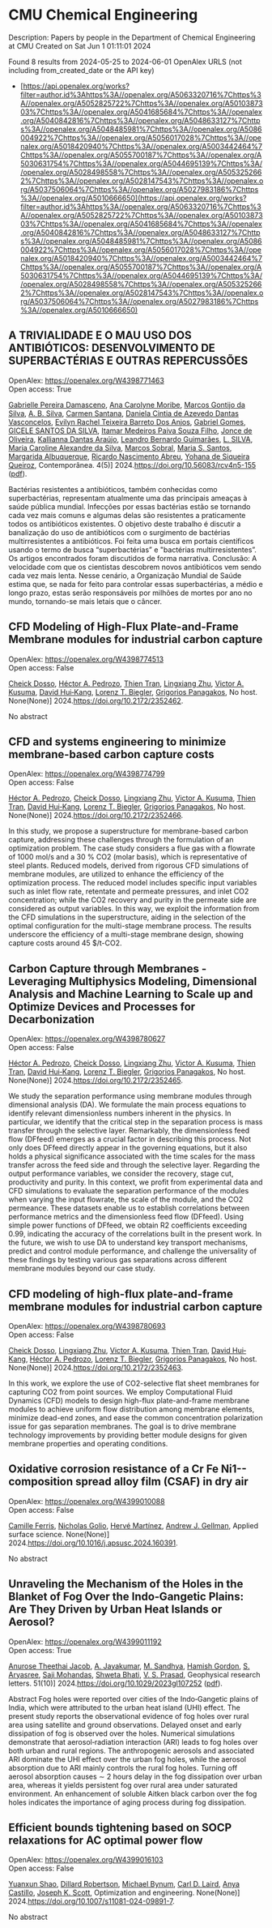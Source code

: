 # CMU Chemical Engineering
Description: Papers by people in the Department of Chemical Engineering at CMU
Created on Sat Jun  1 01:11:01 2024

Found 8 results from 2024-05-25 to 2024-06-01
OpenAlex URLS (not including from_created_date or the API key)
- [https://api.openalex.org/works?filter=author.id%3Ahttps%3A//openalex.org/A5063320716%7Chttps%3A//openalex.org/A5052825722%7Chttps%3A//openalex.org/A5010387303%7Chttps%3A//openalex.org/A5041685684%7Chttps%3A//openalex.org/A5040842816%7Chttps%3A//openalex.org/A5048633127%7Chttps%3A//openalex.org/A5048485981%7Chttps%3A//openalex.org/A5086004922%7Chttps%3A//openalex.org/A5056017028%7Chttps%3A//openalex.org/A5018420940%7Chttps%3A//openalex.org/A5003442464%7Chttps%3A//openalex.org/A5055700187%7Chttps%3A//openalex.org/A5030631754%7Chttps%3A//openalex.org/A5044695139%7Chttps%3A//openalex.org/A5028498558%7Chttps%3A//openalex.org/A5053252662%7Chttps%3A//openalex.org/A5028147543%7Chttps%3A//openalex.org/A5037506064%7Chttps%3A//openalex.org/A5027983186%7Chttps%3A//openalex.org/A5010666650](https://api.openalex.org/works?filter=author.id%3Ahttps%3A//openalex.org/A5063320716%7Chttps%3A//openalex.org/A5052825722%7Chttps%3A//openalex.org/A5010387303%7Chttps%3A//openalex.org/A5041685684%7Chttps%3A//openalex.org/A5040842816%7Chttps%3A//openalex.org/A5048633127%7Chttps%3A//openalex.org/A5048485981%7Chttps%3A//openalex.org/A5086004922%7Chttps%3A//openalex.org/A5056017028%7Chttps%3A//openalex.org/A5018420940%7Chttps%3A//openalex.org/A5003442464%7Chttps%3A//openalex.org/A5055700187%7Chttps%3A//openalex.org/A5030631754%7Chttps%3A//openalex.org/A5044695139%7Chttps%3A//openalex.org/A5028498558%7Chttps%3A//openalex.org/A5053252662%7Chttps%3A//openalex.org/A5028147543%7Chttps%3A//openalex.org/A5037506064%7Chttps%3A//openalex.org/A5027983186%7Chttps%3A//openalex.org/A5010666650)

## A TRIVIALIDADE E O MAU USO DOS ANTIBIÓTICOS: DESENVOLVIMENTO DE SUPERBACTÉRIAS E OUTRAS REPERCUSSÕES   

OpenAlex: https://openalex.org/W4398771463    
Open access: True
    
[Gabrielle Pereira Damasceno](https://openalex.org/A5025814770), [Ana Carolyne Moribe](https://openalex.org/A5079994155), [Marcos Gontijo da Silva](https://openalex.org/A5036349909), [A. B. Silva](https://openalex.org/A5072007497), [Carmen Santana](https://openalex.org/A5022463139), [Daniela Cintia de Azevedo Dantas Vasconcelos](https://openalex.org/A5032020960), [Evilyn Rachel Teixeira Barreto Dos Anjos](https://openalex.org/A5091945628), [Gabriel Gomes](https://openalex.org/A5048633127), [GICELE SANTOS DA SILVA](https://openalex.org/A5022363638), [Itamar Medeiros Paiva Souza Filho](https://openalex.org/A5098811746), [Jonce de Oliveira](https://openalex.org/A5072397144), [Kallianna Dantas Araújo](https://openalex.org/A5088972019), [Leandro Bernardo Guimarães](https://openalex.org/A5001406942), [L. SILVA](https://openalex.org/A5071775437), [Maria Caroline Alexandre da Silva](https://openalex.org/A5088906851), [Marcos Sobral](https://openalex.org/A5012558479), [Maria S. Santos](https://openalex.org/A5026086117), [Margarida Albuquerque](https://openalex.org/A5027164298), [Ricardo Nascimento Abreu](https://openalex.org/A5068256343), [Yohana de Siqueira Queiroz](https://openalex.org/A5098811747), Contemporânea. 4(5)] 2024.https://doi.org/10.56083/rcv4n5-155 ([pdf](https://ojs.revistacontemporanea.com/ojs/index.php/home/article/download/4413/3370)).
    
Bactérias resistentes a antibióticos, também conhecidas como superbactérias, representam atualmente uma das principais ameaças à saúde pública mundial. Infecções por essas bactérias estão se tornando cada vez mais comuns e algumas delas são resistentes a praticamente todos os antibióticos existentes. O objetivo deste trabalho é discutir a banalização do uso de antibióticos com o surgimento de bactérias multirresistentes a antibióticos. Foi feita uma busca em portais científicos usando o termo de busca “superbactérias” e "bactérias multirresistentes”. Os artigos encontrados foram discutidos de forma narrativa. Conclusão: A velocidade com que os cientistas descobrem novos antibióticos vem sendo cada vez mais lenta. Nesse cenário, a Organização Mundial de Saúde estima que, se nada for feito para controlar essas superbactérias, a médio e longo prazo, estas serão responsáveis por milhões de mortes por ano no mundo, tornando-se mais letais que o câncer.    

    

## CFD Modeling of High-Flux Plate-and-Frame Membrane modules for industrial carbon capture   

OpenAlex: https://openalex.org/W4398774513    
Open access: False
    
[Cheick Dosso](https://openalex.org/A5093713938), [Héctor A. Pedrozo](https://openalex.org/A5079899169), [Thien Tran](https://openalex.org/A5037749425), [Lingxiang Zhu](https://openalex.org/A5002137675), [Victor A. Kusuma](https://openalex.org/A5041659494), [David Hui‐Kang](https://openalex.org/A5083623112), [Lorenz T. Biegler](https://openalex.org/A5052825722), [Grigorios Panagakos](https://openalex.org/A5028498558), No host. None(None)] 2024.https://doi.org/10.2172/2352462.
    
No abstract    

    

## CFD and systems engineering to minimize membrane-based carbon capture costs   

OpenAlex: https://openalex.org/W4398774799    
Open access: False
    
[Héctor A. Pedrozo](https://openalex.org/A5079899169), [Cheick Dosso](https://openalex.org/A5093713938), [Lingxiang Zhu](https://openalex.org/A5002137675), [Victor A. Kusuma](https://openalex.org/A5041659494), [Thien Tran](https://openalex.org/A5037749425), [David Hui‐Kang](https://openalex.org/A5083623112), [Lorenz T. Biegler](https://openalex.org/A5052825722), [Grigorios Panagakos](https://openalex.org/A5028498558), No host. None(None)] 2024.https://doi.org/10.2172/2352466.
    
In this study, we propose a superstructure for membrane-based carbon capture, addressing these challenges through the formulation of an optimization problem. The case study considers a flue gas with a flowrate of 1000 mol/s and a 30 % CO2 (molar basis), which is representative of steel plants. Reduced models, derived from rigorous CFD simulations of membrane modules, are utilized to enhance the efficiency of the optimization process. The reduced model includes specific input variables such as inlet flow rate, retentate and permeate pressures, and inlet CO2 concentration; while the CO2 recovery and purity in the permeate side are considered as output variables. In this way, we exploit the information from the CFD simulations in the superstructure, aiding in the selection of the optimal configuration for the multi-stage membrane process. The results underscore the efficiency of a multi-stage membrane design, showing capture costs around 45 $/t-CO2.    

    

## Carbon Capture through Membranes - Leveraging Multiphysics Modeling, Dimensional Analysis and Machine Learning to Scale up and Optimize Devices and Processes for Decarbonization   

OpenAlex: https://openalex.org/W4398780627    
Open access: False
    
[Héctor A. Pedrozo](https://openalex.org/A5079899169), [Cheick Dosso](https://openalex.org/A5093713938), [Lingxiang Zhu](https://openalex.org/A5002137675), [Victor A. Kusuma](https://openalex.org/A5041659494), [Thien Tran](https://openalex.org/A5037749425), [David Hui‐Kang](https://openalex.org/A5083623112), [Lorenz T. Biegler](https://openalex.org/A5052825722), [Grigorios Panagakos](https://openalex.org/A5028498558), No host. None(None)] 2024.https://doi.org/10.2172/2352465.
    
We study the separation performance using membrane modules through dimensional analysis (DA). We formulate the main process equations to identify relevant dimensionless numbers inherent in the physics. In particular, we identify that the critical step in the separation process is mass transfer through the selective layer. Remarkably, the dimensionless feed flow (DFfeed) emerges as a crucial factor in describing this process. Not only does DFfeed directly appear in the governing equations, but it also holds a physical significance associated with the time scales for the mass transfer across the feed side and through the selective layer. Regarding the output performance variables, we consider the recovery, stage cut, productivity and purity. In this context, we profit from experimental data and CFD simulations to evaluate the separation performance of the modules when varying the input flowrate, the scale of the module, and the CO2 permeance. These datasets enable us to establish correlations between performance metrics and the dimensionless feed flow (DFfeed). Using simple power functions of DFfeed, we obtain R2 coefficients exceeding 0.99, indicating the accuracy of the correlations built in the present work. In the future, we wish to use DA to understand key transport mechanisms, predict and control module performance, and challenge the universality of these findings by testing various gas separations across different membrane modules beyond our case study.    

    

## CFD modeling of high-flux plate-and-frame membrane modules for industrial carbon capture   

OpenAlex: https://openalex.org/W4398780693    
Open access: False
    
[Cheick Dosso](https://openalex.org/A5093713938), [Lingxiang Zhu](https://openalex.org/A5002137675), [Victor A. Kusuma](https://openalex.org/A5041659494), [Thien Tran](https://openalex.org/A5037749425), [David Hui‐Kang](https://openalex.org/A5083623112), [Héctor A. Pedrozo](https://openalex.org/A5079899169), [Lorenz T. Biegler](https://openalex.org/A5052825722), [Grigorios Panagakos](https://openalex.org/A5028498558), No host. None(None)] 2024.https://doi.org/10.2172/2352463.
    
In this work, we explore the use of CO2-selective flat sheet membranes for capturing CO2 from point sources. We employ Computational Fluid Dynamics (CFD) models to design high-flux plate-and-frame membrane modules to achieve uniform flow distribution among membrane elements, minimize dead-end zones, and ease the common concentration polarization issue for gas separation membranes. The goal is to drive membrane technology improvements by providing better module designs for given membrane properties and operating conditions.    

    

## Oxidative corrosion resistance of a Cr Fe Ni1-- composition spread alloy film (CSAF) in dry air   

OpenAlex: https://openalex.org/W4399010088    
Open access: False
    
[Camille Ferris](https://openalex.org/A5098829468), [Nicholas Golio](https://openalex.org/A5032276550), [Hervé Martínez](https://openalex.org/A5012154645), [Andrew J. Gellman](https://openalex.org/A5040842816), Applied surface science. None(None)] 2024.https://doi.org/10.1016/j.apsusc.2024.160391.
    
No abstract    

    

## Unraveling the Mechanism of the Holes in the Blanket of Fog Over the Indo‐Gangetic Plains: Are They Driven by Urban Heat Islands or Aerosol?   

OpenAlex: https://openalex.org/W4399011192    
Open access: True
    
[Anurose Theethai Jacob](https://openalex.org/A5002623282), [A. Jayakumar](https://openalex.org/A5031219711), [M. Sandhya](https://openalex.org/A5064440448), [Hamish Gordon](https://openalex.org/A5086004922), [S. Aryasree](https://openalex.org/A5031225939), [Saji Mohandas](https://openalex.org/A5002232943), [Shweta Bhati](https://openalex.org/A5029184991), [V. S. Prasad](https://openalex.org/A5002826424), Geophysical research letters. 51(10)] 2024.https://doi.org/10.1029/2023gl107252 ([pdf](https://onlinelibrary.wiley.com/doi/pdfdirect/10.1029/2023GL107252)).
    
Abstract Fog holes were reported over cities of the Indo‐Gangetic plains of India, which were attributed to the urban heat island (UHI) effect. The present study reports the observational evidence of fog holes over rural area using satellite and ground observations. Delayed onset and early dissipation of fog is observed over the holes. Numerical simulations demonstrate that aerosol‐radiation interaction (ARI) leads to fog holes over both urban and rural regions. The anthropogenic aerosols and associated ARI dominate the UHI effect over the urban fog holes, while the aerosol absorption due to ARI mainly controls the rural fog holes. Turning off aerosol absorption causes ∼ 2 hours delay in the fog dissipation over urban area, whereas it yields persistent fog over rural area under saturated environment. An enhancement of soluble Aitken black carbon over the fog holes indicates the importance of aging process during fog dissipation.    

    

## Efficient bounds tightening based on SOCP relaxations for AC optimal power flow   

OpenAlex: https://openalex.org/W4399016103    
Open access: False
    
[Yuanxun Shao](https://openalex.org/A5067408554), [Dillard Robertson](https://openalex.org/A5090883506), [Michael Bynum](https://openalex.org/A5031357535), [Carl D. Laird](https://openalex.org/A5030631754), [Anya Castillo](https://openalex.org/A5007259749), [Joseph K. Scott](https://openalex.org/A5091115429), Optimization and engineering. None(None)] 2024.https://doi.org/10.1007/s11081-024-09891-7.
    
No abstract    

    

